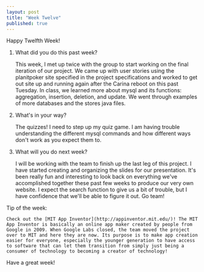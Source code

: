 ```yaml
---
layout: post
title: "Week Twelve"
published: true
---
```

Happy Twelfth Week!

1. What did you do this past week?

	This week, I met up twice with the group to start working on the final iteration of our project. We came up with user stories using the planitpoker site specified in the project specifications and worked to get out site up and running again after the Carina reboot on this past Tuesday. In class, we learned more about mysql and its functions: aggregation, insertion, deletion, and update. We went through examples of more databases and the stores java files. 
  
2. What's in your way?

	The quizzes! I need to step up my quiz game. I am having trouble understanding the different mysql commands and how different ways don't work as you expect them to.

3. What will you do next week?
 
	I will be working with the team to finish up the last leg of this project. I have started creating and organizing the slides for our presentation. It's been really fun and interesting to look back on everything we've accomplished together these past few weeks to produce our very own website. I expect the search function to give us a bit of trouble, but I have confidence that we'll be able to figure it out. Go team!

Tip of the week:
	
	Check out the [MIT App Inventor](http://appinventor.mit.edu/)! The MIT App Inventor is basically an online app maker created by people from Google in 2009. When Google Labs closed, the team moved the project over to MIT and here they are now. Its purpose is to make app creation easier for everyone, especially the younger generation to have access to software that can let them transition from simply just being a consumer of technology to becoming a creator of technology!

Have a great week!
